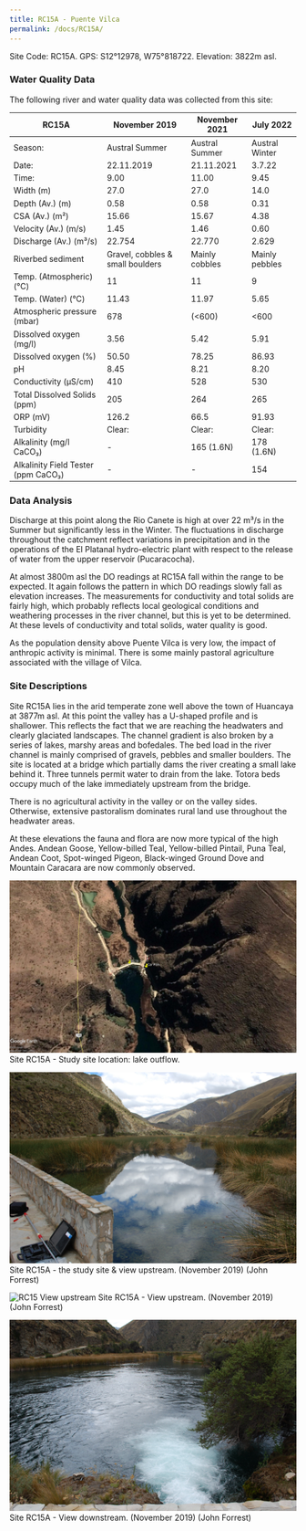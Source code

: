 ```yaml
---
title: RC15A - Puente Vilca
permalink: /docs/RC15A/
---
```



Site Code: RC15A.  GPS: S12°12978, W75°818722. Elevation:
3822m asl.


### Water Quality Data

The following river and water quality data was collected from this site:

|     RC15A                                  |     November 2019                       |     November 2021     |     July 2022         |
|--------------------------------------------|-----------------------------------------|-----------------------|-----------------------|
|     Season:                                |     Austral Summer                      |     Austral Summer    |     Austral Winter    |
|     Date:                                  |     22.11.2019                          |     21.11.2021        |     3.7.22            |
|     Time:                                  |     9.00                                |     11.00             |     9.45              |
|     Width (m)                              |     27.0                                |     27.0              |     14.0              |
|     Depth (Av.) (m)                        |     0.58                                |     0.58              |     0.31              |
|     CSA (Av.) (m²)                         |     15.66                               |     15.67             |     4.38              |
|     Velocity (Av.) (m/s)                   |     1.45                                |     1.46              |     0.60              |
|     Discharge (Av.) (m³/s)                 |     22.754                              |     22.770            |     2.629             |
|     Riverbed sediment                      |     Gravel, cobbles & small boulders    |     Mainly cobbles    |     Mainly pebbles    |
|     Temp. (Atmospheric) (°C)               |     11                                  |     11                |     9                 |
|     Temp. (Water) (°C)                     |     11.43                               |     11.97             |     5.65              |
|     Atmospheric pressure (mbar)            |     678                                 |     (<600)            |     <600              |
|     Dissolved oxygen (mg/l)                |     3.56                                |     5.42              |     5.91              |
|     Dissolved oxygen (%)                   |     50.50                               |     78.25             |     86.93             |
|     pH                                     |     8.45                                |     8.21              |     8.20              |
|     Conductivity (µS/cm)                   |     410                                 |     528               |     530               |
|     Total Dissolved Solids (ppm)           |     205                                 |     264               |     265               |
|     ORP (mV)                               |     126.2                               |     66.5              |     91.93             |
|     Turbidity                              |     Clear:                              |     Clear:            |     Clear:            |
|     Alkalinity (mg/l CaCO₃)                |     -                                   |     165 (1.6N)        |     178 (1.6N)        |
|     Alkalinity Field Tester (ppm CaCO₃)    |     -                                   |     -                 |     154               |



### Data Analysis
Discharge at this point along the Rio Canete is high at over 22 m³/s in the Summer but significantly less in the Winter. The fluctuations in discharge throughout the catchment reflect variations in precipitation and in the operations of the El Platanal hydro-electric plant with respect to the release of water from the upper reservoir (Pucaracocha).

At almost 3800m asl the DO readings at RC15A fall within the range to be expected. It again follows the pattern in which DO readings slowly fall as elevation increases. The measurements for conductivity and total solids are fairly high, which probably reflects local geological conditions and weathering processes in the river channel, but this is yet to be determined. At these levels of conductivity and total solids, water quality is good. 

As the population density above Puente Vilca is very low, the impact of anthropic activity is minimal. There is some mainly pastoral agriculture associated with the village of Vilca.

  
### Site Descriptions
Site RC15A lies in the arid temperate zone well above the town of Huancaya at 3877m asl. At this point the valley has a U-shaped profile and is shallower. This reflects the fact that we are reaching the headwaters and clearly glaciated landscapes. The channel gradient is also broken by a series of lakes, marshy areas and bofedales. The bed load in the river channel is mainly comprised of gravels, pebbles and smaller boulders. 
The site is located at a bridge which partially dams the river creating a small lake behind it. Three tunnels permit water to drain from the lake. Totora beds occupy much of the lake immediately upstream from the bridge.

There is no agricultural activity in the valley or on the valley sides. Otherwise, extensive pastoralism dominates rural land use throughout the headwater areas.

At these elevations the fauna and flora are now more typical of the high Andes. Andean Goose, Yellow-billed Teal, Yellow-billed Pintail, Puna Teal, Andean Coot, Spot-winged Pigeon, Black-winged Ground Dove and Mountain Caracara are now commonly observed.  


![RC15 View upstream](/assets/SiteDescriptions/RC15/RC15PuenteVilca.jpg)
Site RC15A - Study site location: lake outflow.


![Site RC15 - the study site & view upstream. (John Forrest)](/assets/SiteDescriptions/RC15/RC15Site&Viewupstream.jpg)
Site RC15A - the study site & view upstream.  (November 2019) (John Forrest)


![RC15 View upstream](/assets/SiteDescriptions/RC15/RC15Viewupstream.jpg)
Site RC15A - View upstream.  (November 2019) (John Forrest)


![image](/assets/SiteDescriptions/RC15/RC15Viewdownstream.jpg)
Site RC15A - View downstream.  (November 2019) (John Forrest)

